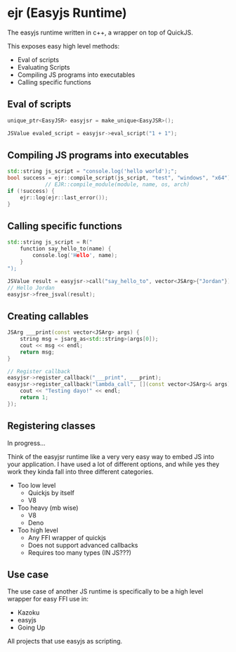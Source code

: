 # ejr (Easyjs Runtime)
The easyjs runtime written in c++, a wrapper on top of QuickJS.

This exposes easy high level methods:
- Eval of scripts
- Evaluating Scripts
- Compiling JS programs into executables
- Calling specific functions

## Eval of scripts
```cpp
unique_ptr<EasyJSR> easyjsr = make_unique<EasyJSR>();

JSValue evaled_script = easyjsr->eval_script("1 + 1");
```

## Compiling JS programs into executables
```cpp
std::string js_script = "console.log('hello world');";
bool success = ejr::compile_script(js_script, "test", "windows", "x64");
            // EJR::compile_module(module, name, os, arch)
if (!success) {
    ejr::log(ejr::last_error());
}
```

## Calling specific functions
```cpp
std::string js_script = R("
    function say_hello_to(name) {
        console.log('Hello', name);
    }
");

JSValue result = easyjsr->call("say_hello_to", vector<JSArg>{"Jordan"});
// Hello Jordan
easyjsr->free_jsval(result);
```

## Creating callables
```cpp
JSArg ___print(const vector<JSArg> args) {
    string msg = jsarg_as<std::string>(args[0]);
    cout << msg << endl;
    return msg; 
}

// Register callback
easyjsr->register_callback("___print", ___print);
easyjsr->register_callback("lambda_call", [](const vector<JSArg>& args) -> JSArg {
    cout << "Testing dayo!" << endl;
    return 1;
});
```

## Registering classes
In progress...

Think of the easyjsr runtime like a very very easy way to embed JS into your application. I have used a lot of different options, and while yes they work they 
kinda fall into three different categories.

- Too low level
    - Quickjs by itself
    - V8
- Too heavy (mb wise)
    - V8
    - Deno
- Too high level
    - Any FFI wrapper of quickjs
    - Does not support advanced callbacks
    - Requires too many types (IN JS???)

## Use case
The use case of another JS runtime is specifically to be a high level wrapper for easy FFI use in:
- Kazoku
- easyjs
- Going Up

All projects that use easyjs as scripting.